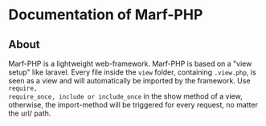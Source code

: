 <h1>Documentation of Marf-PHP</h1>

<h2>About</h2>

Marf-PHP is a lightweight web-framework. Marf-PHP is based on a "view setup" like laravel. Every file inside the <code>view</code> folder, containing <code>.view.php</code>, is seen as a view and will automatically be imported by the framework. Use <code>require, require_once, include or include_once</code> in the show method of a view, otherwise, the import-method will be triggered for every request, no matter the url/ path.

